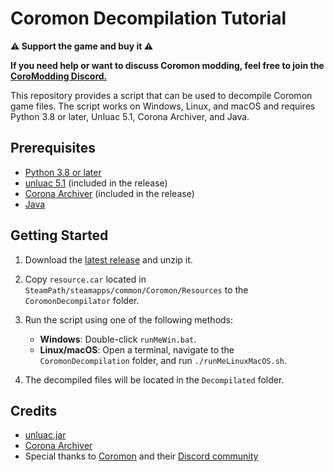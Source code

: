 # Coromon Decompilation Tutorial
**⚠️ Support the game and buy it ⚠️**

**If you need help or want to discuss Coromon modding, feel free to join the [CoroModding Discord.](https://discord.gg/ACAab72bHV)**


This repository provides a script that can be used to decompile Coromon game files. The script works on Windows, Linux, and macOS and requires Python 3.8 or later, Unluac 5.1, Corona Archiver, and Java.

## Prerequisites

- [Python 3.8 or later](https://www.python.org/downloads/)
- [unluac 5.1](https://sourceforge.net/projects/unluac/) (included in the release)
- [Corona Archiver](https://github.com/0BuRner/corona-archiver) (included in the release)
- [Java](https://www.java.com/en/download/)

## Getting Started

1. Download the [latest release](https://github.com/offthew/CoromonDecompilator/releases/tag/v1) and unzip it.
2. Copy `resource.car` located in `SteamPath/steamapps/common/Coromon/Resources` to the `CoromonDecompilator` folder.
3. Run the script using one of the following methods:

   - **Windows**: Double-click `runMeWin.bat`.
   - **Linux/macOS**: Open a terminal, navigate to the `CoromonDecompilation` folder, and run `./runMeLinuxMacOS.sh`.
4. The decompiled files will be located in the `Decompilated` folder.

## Credits

- [unluac.jar](https://sourceforge.net/projects/unluac/)
- [Corona Archiver](https://github.com/0BuRner/corona-archiver)
- Special thanks to [Coromon](https://coromon.com) and their [Discord community](https://discord.gg/H2byTXd)
